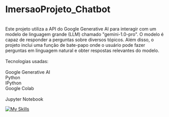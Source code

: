 # ImersaoProjeto_Chatbot

<div style="display: inline_block"><br/>
Este projeto utiliza a API do Google Generative AI para interagir com um modelo de linguagem grande (LLM) chamado "gemini-1.0-pro". O modelo é capaz de responder a perguntas sobre diversos tópicos. Além disso, o projeto inclui uma função de bate-papo onde o usuário pode fazer perguntas em linguagem natural e obter respostas relevantes do modelo.<br/><br/>
Tecnologias usadas:<br/><br/>
Google Generative AI<br/>
Python<br/>
IPython<br/>
Google Colab<br/><br/>
Jupyter Notebook<br/>


[![My Skills](https://skillicons.dev/icons?i=gcp,py)](https://skillicons.dev)

</div>
